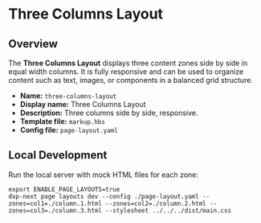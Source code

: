 # Three Columns Layout

## Overview

The **Three Columns Layout** displays three content zones side by side in equal width columns. It is fully responsive and can be used to organize content such as text, images, or components in a balanced grid structure.

- **Name:** `three-columns-layout`
- **Display name:** Three Columns Layout
- **Description:** Three columns side by side, responsive.
- **Template file:** `markup.hbs`
- **Config file:** `page-layout.yaml`

## Local Development

Run the local server with mock HTML files for each zone:

```
export ENABLE_PAGE_LAYOUTS=true
dxp-next page layouts dev --config ./page-layout.yaml --zones=col1=./column.1.html --zones=col2=./column.2.html --zones=col3=./column.3.html --stylesheet ../../../dist/main.css
```
